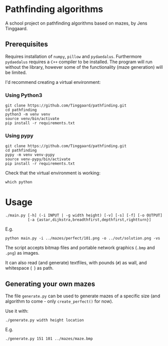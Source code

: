# Pathfinding algorithms
A school project on pathfinding algorithms based on mazes, by Jens Tinggaard.

## Prerequisites
Requires installation of `numpy`, `pillow` and `pydaedalus`.
Furthermore `pydaedalus` requires a `C++` compiler to be installed.
The program will run without the library, however some of the functionality (maze generation) will be limited.


I'd recommend creating a virtual environment:

### Using Python3
```shell
git clone https://github.com/Tinggaard/pathfinding.git
cd pathfinding
python3 -m venv venv
source venv/bin/activate
pip install -r requirements.txt
```
### Using pypy
```shell
git clone https://github.com/Tinggaard/pathfinding.git
cd pathfinding
pypy -m venv venv-pypy
source venv-pypy/bin/activate
pip install -r requirements.txt
```
Check that the virtual environment is working:
```shell
which python
```

# Usage
```shell
./main.py [-h] (-i INPUT | -g width height) [-v] [-s] [-f] [-o OUTPUT]
          [-a {astar,dijkstra,breadthfirst,depthfirst,rightturn}]
```
E.g.
```shell
python main.py -i ../mazes/perfect/101.png -o ../out/solution.png -vs
```

The script accepts bitmap files and portable network graphics (`.bmp` and `.png`) as images.

It can also read (and generate) textfiles, with pounds (`#`) as wall, and whitespace (` `) as path.

## Generating your own mazes
The file `generate.py` can be used to generate mazes of a specific size (and algorithm to come - only `create_perfect()` for now).

Use it with:
```shell
./generate.py width height location
```
E.g.
```shell
./generate.py 151 101 ../mazes/maze.bmp
```
